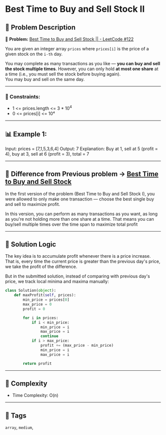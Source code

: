 # Best Time to Buy and Sell Stock II

## 📝 Problem Description
📘 **Problem:** [Best Time to Buy and Sell Stock || - LeetCode #122](https://leetcode.com/problems/best-time-to-buy-and-sell-stock-ii/description/?envType=study-plan-v2&envId=top-interview-150/)

You are given an integer array `prices` where `prices[i]` is the price of a given stock on the `i-th` day.

You may complete as many transactions as you like — **you can buy and sell the stock multiple times**. However, you can only hold **at most one share** at a time (i.e., you must sell the stock before buying again).  
You may buy and sell on the same day.

---

### 🔐 Constraints:
- 1 <= prices.length <= 3 *  10<sup>4</sup> 
- 0 <= prices[i] <= 10⁴

---
## 📊 Example 1:

Input: prices = [7,1,5,3,6,4]
Output: 7
Explanation: Buy at 1, sell at 5 (profit = 4), buy at 3, sell at 6 (profit = 3), total = 7

---
## 🧩 Difference from Previous problem   -> [Best Time to Buy and Sell Stock](https://leetcode.com/problems/best-time-to-buy-and-sell-stock/)

In the first version of the problem (Best Time to Buy and Sell Stock I), you were allowed to only make one transaction — choose the best single buy and sell to maximize profit.

In this version, you can perform as many transactions as you want, as long as you're not holding more than one share at a time.
That means you can buy/sell multiple times over the time span to maximize total profit

---
## 🧪 Solution Logic
The key idea is to accumulate profit whenever there is a price increase.
That is, every time the current price is greater than the previous day's price, we take the profit of the difference.

But in the submitted solution, instead of comparing with previous day's price, we track local minima and maxima manually:

``` python
class Solution(object):
    def maxProfit(self, prices):
        min_price = prices[0]
        max_price = 0
        profit = 0

        for i in prices:
            if i < min_price:
                min_price = i
                max_price = i
                continue
            if i > max_price:
                profit += (max_price - min_price)
                min_price = i
                max_price = i

        return profit

```
---
## 🧠 Complexity

   
- Time Complexity: O(n)

---
## 📌 Tags

`array`, `medium`,